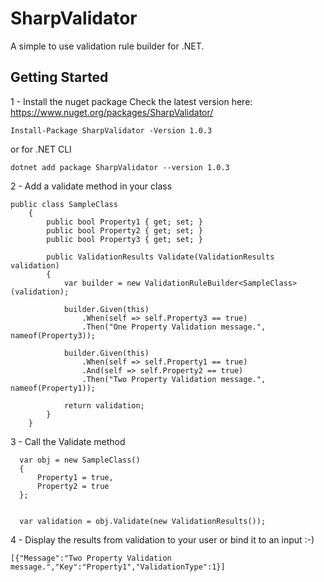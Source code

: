 # SharpValidator

A simple to use validation rule builder for .NET.


## Getting Started

1 - Install the nuget package 
    Check the latest version here: https://www.nuget.org/packages/SharpValidator/

   ```
   Install-Package SharpValidator -Version 1.0.3
   ```
   or for .NET CLI
   ```
   dotnet add package SharpValidator --version 1.0.3
   ```
   

2 - Add a validate method in your class

```
public class SampleClass
    {
        public bool Property1 { get; set; }
        public bool Property2 { get; set; }
        public bool Property3 { get; set; }

        public ValidationResults Validate(ValidationResults validation)
        {
            var builder = new ValidationRuleBuilder<SampleClass>(validation);

            builder.Given(this)
                .When(self => self.Property3 == true)
                .Then("One Property Validation message.", nameof(Property3));

            builder.Given(this)
                .When(self => self.Property1 == true)
                .And(self => self.Property2 == true)
                .Then("Two Property Validation message.", nameof(Property1));

            return validation;
        }
    }
```


3 - Call the Validate method
```
  var obj = new SampleClass()
  {
      Property1 = true,
      Property2 = true
  };


  var validation = obj.Validate(new ValidationResults());
```


4 - Display the results from validation to your user or bind it to an input :-)

```
[{"Message":"Two Property Validation message.","Key":"Property1","ValidationType":1}]
```
